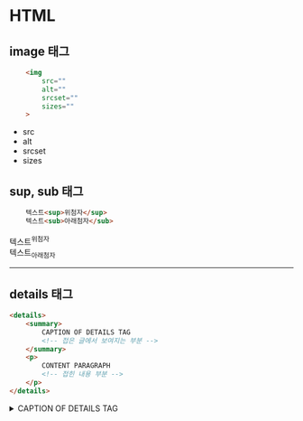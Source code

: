 # HTML

## image 태그
```html
    <img 
        src=""
        alt=""
        srcset=""
        sizes=""
    >
```
- src 
- alt
- srcset
- sizes
## sup, sub 태그
```html
    텍스트<sup>위첨자</sup>  
    텍스트<sub>아래첨자</sub>
```
텍스트<sup>위첨자</sup>  
텍스트<sub>아래첨자</sub>

---

## details 태그
```html
<details>
    <summary>
        CAPTION OF DETAILS TAG
        <!-- 접은 글에서 보여지는 부분 -->
    </summary>
    <p>
        CONTENT PARAGRAPH
        <!-- 접힌 내용 부분 -->
    </p>
</details>
```
<details>
    <summary>
        CAPTION OF DETAILS TAG
        <!-- 접은 글에서 보여지는 부분 -->
    </summary>
    <p>
        CONTENT PARAGRAPH
        <!-- 접힌 내용 부분 -->
    </p>
</details>